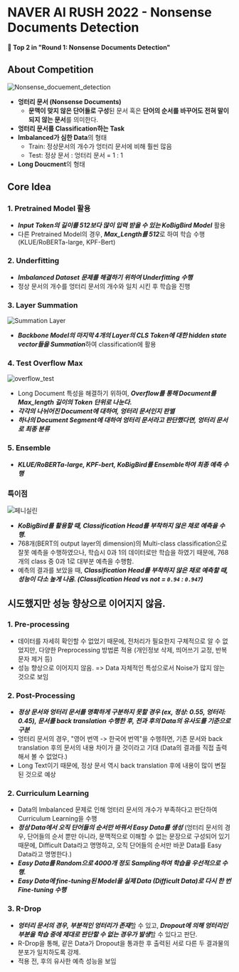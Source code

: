 # NAVER AI RUSH 2022 - Nonsense Documents Detection
**🥈 Top 2 in "Round 1: Nonsense Documents Detection"**

## About Competition
![Nonsense_docuement_detection](https://user-images.githubusercontent.com/53552847/197984010-aace21e8-c56a-43a8-8ca4-2c92487a161d.png)
- **엉터리 문서 (Nonsense Documents)**
    - **문맥이 맞지 않은 단어들로 구성**된 문서 혹은 **단어의 순서를 바꾸어도 전혀 말이 되지 않는 문서**를 의미한다.
- **엉터리 문서를 Classification하는 Task**
- **Imbalanced가 심한 Data**의 형태
    - Train: 정상문서의 개수가 엉터리 문서에 비해 훨씬 많음
    - Test: 정상 문서 : 엉터리 문서 = 1 : 1
- **Long Doucment**의 형태
## Core Idea

### 1. Pretrained Model 활용
- ***Input Token의 길이를 512보다 많이 입력 받을 수 있는 KoBigBird Model*** 활용
- 다른 Pretrained Model의 경우, ***Max_Length를 512***로 하여 학습 수행 (KLUE/RoBERTa-large, KPF-Bert)


### 2. Underfitting
- ***Imbalanced Dataset 문제를 해결하기 위하여 Underfitting 수행***
- 정상 문서의 개수를 엉터리 문서의 개수와 일치 시킨 후 학습을 진행

### 3. Layer Summation
![Summation Layer](https://user-images.githubusercontent.com/53552847/198031955-202fdf3c-998d-4c5b-b553-80572bf35a05.png)

- ***Backbone Model의 마지막 4개의 Layer의 CLS Token에 대한 hidden state vector들을 Summation***하여 classification에 활용

### 4. Test Overflow Max
![overflow_test](https://user-images.githubusercontent.com/53552847/197992965-ac504314-2610-4f71-a578-c88267027941.png)

- Long Document 특성을 해결하기 위하여, ***Overflow를 통해 Document를 Max_length 길이의 Token 단위로 나눈다.***
- ***각각의 나뉘어진 Document에 대하여, 엉터리 문서인지 판별***
- ***하나의 Document Segment에 대하여 엉터리 문서라고 판단했다면, 엉터리 문서로 최종 분류***

### 5. Ensemble
- ***KLUE/RoBERTa-large, KPF-bert, KoBigBird를 Ensemble하여 최종 예측 수행***

### 특이점
![페니실린](https://user-images.githubusercontent.com/53552847/198036072-08bb561f-94cf-4b9e-b684-1b02561cb914.png)

- ***KoBigBird를 활용할 때, Classification Head를 부착하지 않은 채로 예측을 수행.***
- 768개(BERT의 output layer의 dimension)의 Multi-class classification으로 잘못 예측을 수행하였으나, 학습시 0과 1의 데이터로만 학습을 하였기 때문에, 768개의 class 중 0과 1로 대부분 예측을 수행함.
- 예측의 결과를 보았을 때, ***Classification Head를 부착하지 않은 채로 예측할 때, 성능이 다소 높게 나옴. (Classification Head vs not = `0.94` : `0.947`)***

## 시도했지만 성능 향상으로 이어지지 않음.

### 1. Pre-processing
- 데이터를 자세히 확인할 수 없었기 때문에, 전처리가 필요한지 구체적으로 알 수 없었지만, 다양한 Preprocessing 방법론 적용 (개인정보 삭제, 띄어쓰기 교정, 반복 문자 제거 등)
- 성능 향상으로 이어지지 않음. => Data 자체적인 특성으로서 Noise가 많지 않는 것으로 보임

### 2. Post-Processing
- ***정상 문서와 엉터리 문서를 명확하게 구분하지 못할 경우 (ex, 정상: 0.55, 엉터리: 0.45), 문서를 back translation 수행한 후, 전과 후의 Data의 유사도를 기준으로 구분***
- 엉터리 문서의 경우, "영어 번역 -> 한국어 번역"을 수행하면, 기존 문서와 back translation 후의 문서의 내용 차이가 클 것이라고 기대 (Data의 결과를 직접 출력해서 볼 수 없었다.)
- Long Text이기 때문에, 정상 문서 역시 back translation 후에 내용이 많이 변질된 것으로 예상

### 2. Curriculum Learning
- Data의 Imbalanced 문제로 인해 엉터리 문서의 개수가 부족하다고 판단하여 Curriculum Learning을 수행
- ***정상 Data에서 오직 단어들의 순서만 바꿔서 Easy Data를 생성*** (엉터리 문서의 경우, 단어들의 순서 뿐만 아니라, 문맥적으로 이해할 수 없는 문장으로 구성되어 있기 때문에, Difficult Data라고 명명하고, 오직 단어들의 순서만 바꾼 Data를 Easy Data라고 명명한다.)
- ***Easy Data를 Random으로 4000개 정도 Sampling하여 학습을 우선적으로 수행.***
- ***Easy Data에 fine-tuning된 Model을 실제 Data (Difficult Data)로 다시 한 번 Fine-tuning 수행***

### 3. R-Drop
- ***엉터리 문서의 경우, 부분적인 엉터리가 존재***할 수 있고, ***Dropout에 의해 엉터리인 부분을 학습 중에 제대로 판단할 수 없는 경우가 발생***할 수 있다고 판단.
- R-Drop을 통해, 같은 Data가 Dropout을 통과한 후 출력된 서로 다른 두 결과물의 분포가 일치하도록 강제.
- 적용 전, 후의 유사한 예측 성능을 보임